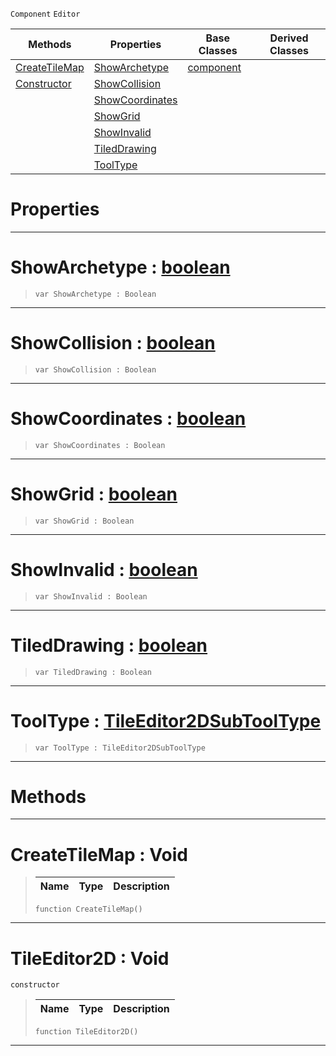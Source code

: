  `Component` `Editor`



|Methods|Properties|Base Classes|Derived Classes|
|---|---|---|---|
|[ CreateTileMap](https://github.com/ZilchEngine/ZilchDocs/blob/master/code_reference/class_reference/tileeditor2d.markdown#createtilemap-void)|[ ShowArchetype](https://github.com/ZilchEngine/ZilchDocs/blob/master/code_reference/class_reference/tileeditor2d.markdown#showarchetype-zero-engin)|[component](https://github.com/ZilchEngine/ZilchDocs/blob/master/code_reference/class_reference/component.markdown)| |
|[ Constructor](https://github.com/ZilchEngine/ZilchDocs/blob/master/code_reference/class_reference/tileeditor2d.markdown#tileeditor2d-void)|[ ShowCollision](https://github.com/ZilchEngine/ZilchDocs/blob/master/code_reference/class_reference/tileeditor2d.markdown#showcollision-zero-engin)| | |
| |[ ShowCoordinates](https://github.com/ZilchEngine/ZilchDocs/blob/master/code_reference/class_reference/tileeditor2d.markdown#showcoordinates-zero-eng)| | |
| |[ ShowGrid](https://github.com/ZilchEngine/ZilchDocs/blob/master/code_reference/class_reference/tileeditor2d.markdown#showgrid-zero-engine-doc)| | |
| |[ ShowInvalid](https://github.com/ZilchEngine/ZilchDocs/blob/master/code_reference/class_reference/tileeditor2d.markdown#showinvalid-zero-engine)| | |
| |[ TiledDrawing](https://github.com/ZilchEngine/ZilchDocs/blob/master/code_reference/class_reference/tileeditor2d.markdown#tileddrawing-zero-engine)| | |
| |[ ToolType](https://github.com/ZilchEngine/ZilchDocs/blob/master/code_reference/class_reference/tileeditor2d.markdown#tooltype-zero-engine-doc)| | |


 #  Properties


---  
 #  ShowArchetype : [boolean](https://github.com/ZilchEngine/ZilchDocs/blob/master/code_reference/nada_base_types/boolean.markdown)

> 
> ``` lang=cpp, name=Nada
> var ShowArchetype : Boolean


---  
 #  ShowCollision : [boolean](https://github.com/ZilchEngine/ZilchDocs/blob/master/code_reference/nada_base_types/boolean.markdown)

> 
> ``` lang=cpp, name=Nada
> var ShowCollision : Boolean


---  
 #  ShowCoordinates : [boolean](https://github.com/ZilchEngine/ZilchDocs/blob/master/code_reference/nada_base_types/boolean.markdown)

> 
> ``` lang=cpp, name=Nada
> var ShowCoordinates : Boolean


---  
 #  ShowGrid : [boolean](https://github.com/ZilchEngine/ZilchDocs/blob/master/code_reference/nada_base_types/boolean.markdown)

> 
> ``` lang=cpp, name=Nada
> var ShowGrid : Boolean


---  
 #  ShowInvalid : [boolean](https://github.com/ZilchEngine/ZilchDocs/blob/master/code_reference/nada_base_types/boolean.markdown)

> 
> ``` lang=cpp, name=Nada
> var ShowInvalid : Boolean


---  
 #  TiledDrawing : [boolean](https://github.com/ZilchEngine/ZilchDocs/blob/master/code_reference/nada_base_types/boolean.markdown)

> 
> ``` lang=cpp, name=Nada
> var TiledDrawing : Boolean


---  
 #  ToolType : [TileEditor2DSubToolType](https://github.com/ZilchEngine/ZilchDocs/blob/master/code_reference/enum_reference.markdown#tileeditor2dsubtooltype)

> 
> ``` lang=cpp, name=Nada
> var ToolType : TileEditor2DSubToolType


---  
 #  Methods


---  
 #  CreateTileMap : Void

> 
> |Name|Type|Description|
> |---|---|---|
> ``` lang=cpp, name=Nada
> function CreateTileMap()
> ``` 


---  
 #  TileEditor2D : Void

 `constructor`

> 
> |Name|Type|Description|
> |---|---|---|
> ``` lang=cpp, name=Nada
> function TileEditor2D()
> ``` 


---  
 

 